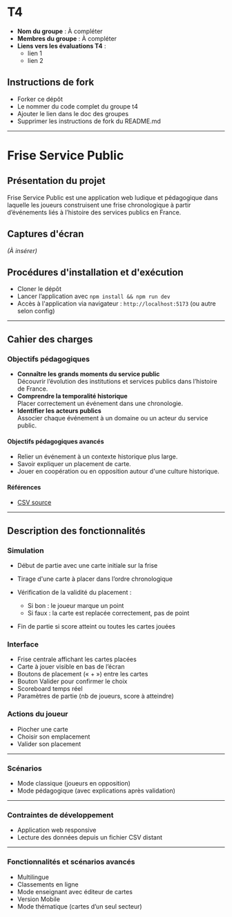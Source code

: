 
# T4

- **Nom du groupe** : À compléter
- **Membres du groupe** : À compléter
- **Liens vers les évaluations T4** :
  - lien 1
  - lien 2

## Instructions de fork

- Forker ce dépôt
- Le nommer du code complet du groupe t4
- Ajouter le lien dans le doc des groupes
- Supprimer les instructions de fork du README.md

---

# Frise Service Public

## Présentation du projet

Frise Service Public est une application web ludique et pédagogique dans laquelle les joueurs construisent une frise chronologique à partir d’événements liés à l’histoire des services publics en France.

## Captures d'écran

_(À insérer)_

## Procédures d'installation et d'exécution

- Cloner le dépôt
- Lancer l’application avec `npm install && npm run dev`
- Accès à l'application via navigateur : `http://localhost:5173` (ou autre selon config)

---

## Cahier des charges

### Objectifs pédagogiques

- **Connaître les grands moments du service public**  
  Découvrir l’évolution des institutions et services publics dans l’histoire de France.
- **Comprendre la temporalité historique**  
  Placer correctement un événement dans une chronologie.
- **Identifier les acteurs publics**  
  Associer chaque événement à un domaine ou un acteur du service public.

#### Objectifs pédagogiques avancés

- Relier un événement à un contexte historique plus large.
- Savoir expliquer un placement de carte.
- Jouer en coopération ou en opposition autour d'une culture historique.

#### Références

- [CSV source](https://docs.google.com/spreadsheets/d/e/2PACX-1vQlzxMUajqLjmCZ_I-NAie0g-ZxTsJqjOnj6R-w139EnpG-XY3DTJ4Hg5iTtzgnfQmSxJnhu0Tl502b/pub?gid=1517720865&single=true&output=csv)

---

## Description des fonctionnalités

### Simulation

- Début de partie avec une carte initiale sur la frise
- Tirage d'une carte à placer dans l’ordre chronologique
- Vérification de la validité du placement :
  - Si bon : le joueur marque un point
  - Si faux : la carte est replacée correctement, pas de point

- Fin de partie si score atteint ou toutes les cartes jouées

### Interface

- Frise centrale affichant les cartes placées
- Carte à jouer visible en bas de l’écran
- Boutons de placement (« + ») entre les cartes
- Bouton Valider pour confirmer le choix
- Scoreboard temps réel
- Paramètres de partie (nb de joueurs, score à atteindre)

### Actions du joueur

- Piocher une carte
- Choisir son emplacement
- Valider son placement

---

### Scénarios

- Mode classique (joueurs en opposition)
- Mode pédagogique (avec explications après validation)

---

### Contraintes de développement

- Application web responsive
- Lecture des données depuis un fichier CSV distant
---

### Fonctionnalités et scénarios avancés

- Multilingue
- Classements en ligne
- Mode enseignant avec éditeur de cartes
- Version Mobile
- Mode thématique (cartes d’un seul secteur)
